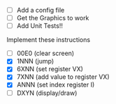 - [ ] Add a config file
- [ ] Get the Graphics to work
- [ ] Add Unit Tests!!

Implement these instructions

- [ ] 00E0 (clear screen)
- [X] 1NNN (jump)
- [X] 6XNN (set register VX)
- [X] 7XNN (add value to register VX)
- [X] ANNN (set index register I)
- [ ] DXYN (display/draw)